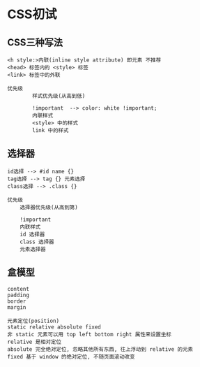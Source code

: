 # CSS初试

## CSS三种写法
    <h style:>内联(inline style attribute) 即元素 不推荐
    <head> 标签内的 <style> 标签
    <link> 标签中的外联

    优先级
            样式优先级(从高到低)

            !important  --> color: white !important;
            内联样式
            <style> 中的样式
            link 中的样式


## 选择器
    id选择 --> #id name {}
    tag选择 --> tag {} 元素选择
    class选择 --> .class {}

    优先级
        选择器优先级(从高到第)

        !important
        内联样式
        id 选择器
        class 选择器
        元素选择器

## 盒模型

    content
    padding
    border
    margin

    元素定位(position)
    static relative absolute fixed
    非 static 元素可以用 top left bottom right 属性来设置坐标
    relative 是相对定位
    absolute 完全绝对定位, 忽略其他所有东西, 往上浮动到 relative 的元素
    fixed 基于 window 的绝对定位, 不随页面滚动改变
